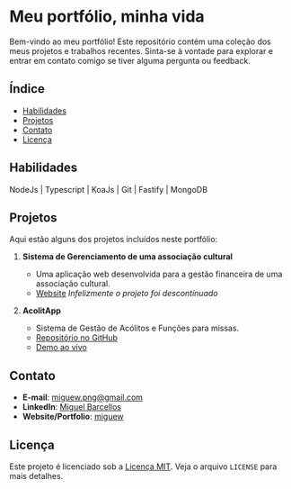 # Meu portfólio, minha vida

Bem-vindo ao meu portfólio! Este repositório contém uma coleção dos meus projetos e trabalhos recentes. Sinta-se à vontade para explorar e entrar em contato comigo se tiver alguma pergunta ou feedback.

## Índice

- [Habilidades](#habilidades)
- [Projetos](#projetos)
- [Contato](#contato)
- [Licença](#licença)

## Habilidades

NodeJs | Typescript | KoaJs | Git | Fastify | MongoDB

## Projetos

Aqui estão alguns dos projetos incluídos neste portfólio:

1. **Sistema de Gerenciamento de uma associação cultural**
   - Uma aplicação web desenvolvida para a gestão financeira de uma associação cultural.
   - [Website](https://assempbol.com/) *Infelizmente o projeto foi descontínuado*

2. **AcolitApp**
   - Sistema de Gestão de Acólitos e Funções para missas.
   - [Repositório no GitHub](https://github.com/migueww/AcolitApp)
   - [Demo ao vivo](https://migueww.github.io/AcolitApp/)

## Contato

- **E-mail**: miguew.png@gmail.com
- **LinkedIn**: [Miguel Barcellos](https://www.linkedin.com/in/miguel-barcellos-103b39262/)
- **Website/Portfolio**: [miguew](https://migueww.github.io/portfolio/)

## Licença

Este projeto é licenciado sob a [Licença MIT](https://github.com/migueww/AcolitApp/blob/main/LICENSE). Veja o arquivo `LICENSE` para mais detalhes.
